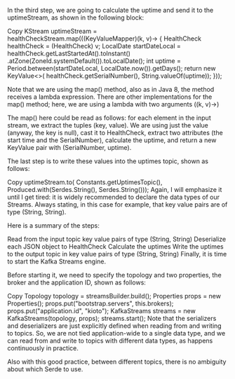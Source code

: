 
In the third step, we are going to calculate the uptime and send it to the uptimeStream, as shown in the following block:

Copy
KStream uptimeStream = healthCheckStream.map(((KeyValueMapper)(k, v)-> {
  HealthCheck healthCheck = (HealthCheck) v;
  LocalDate startDateLocal = healthCheck.getLastStartedAt().toInstant()
              .atZone(ZoneId.systemDefault()).toLocalDate();
  int uptime = Period.between(startDateLocal, LocalDate.now()).getDays();
  return new KeyValue<>(
    healthCheck.getSerialNumber(), String.valueOf(uptime));
 }));
 
 

Note that we are using the map() method, also as in Java 8, the method receives a lambda expression. There are other implementations for the map() method; here, we are using a lambda with two arguments ((k, v)->)

The map() here could be read as follows: for each element in the input stream, we extract the tuples (key, value). We are using just the value (anyway, the key is null), cast it to HealthCheck, extract two attributes (the start time and the SerialNumber), calculate the uptime, and return a new KeyValue pair with (SerialNumber, uptime).

The last step is to write these values into the uptimes topic, shown as follows:

Copy
uptimeStream.to( Constants.getUptimesTopic(), 
  Produced.with(Serdes.String(), Serdes.String()));
Again, I will emphasize it until I get tired: it is widely recommended to declare the data types of our Streams. Always stating, in this case for example, that key value pairs are of type (String, String).

Here is a summary of the steps:

Read from the input topic key value pairs of type (String, String)
Deserialize each JSON object to HealthCheck
Calculate the uptimes
Write the uptimes to the output topic in key value pairs of type (String, String)
Finally, it is time to start the Kafka Streams engine.

Before starting it, we need to specify the topology and two properties, the broker and the application ID, shown as follows:

Copy
Topology topology = streamsBuilder.build();
Properties props = new Properties();
props.put("bootstrap.servers", this.brokers);
props.put("application.id", "kioto");
KafkaStreams streams = new KafkaStreams(topology, props);
streams.start();
Note that the serializers and deserializers are just explicitly defined when reading from and writing to topics. So, we are not tied application-wide to a single data type, and we can read from and write to topics with different data types, as happens continuously in practice.

Also with this good practice, between different topics, there is no ambiguity about which Serde to use.